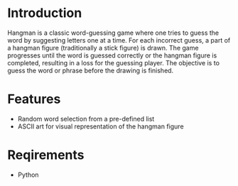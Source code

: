 # Introduction
Hangman is a classic word-guessing game where one tries to guess the word by suggesting letters one at a time. For each incorrect guess, a part of a hangman figure (traditionally a stick figure) is drawn. The game progresses until the word is guessed correctly or the hangman figure is completed, resulting in a loss for the guessing player. The objective is to guess the word or phrase before the drawing is finished. 

# Features
- Random word selection from a pre-defined list
- ASCII art for visual representation of the hangman figure

# Reqirements
- Python 


